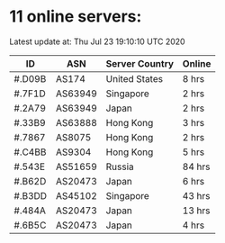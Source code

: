 # 11 online servers:

Latest update at: Thu Jul 23 19:10:10 UTC 2020

| ID | ASN | Server Country | Online |
| -- | --- | -------------- | ------ |
| #.D09B | AS174 | United States | 8 hrs |
| #.7F1D | AS63949 | Singapore | 2 hrs |
| #.2A79 | AS63949 | Japan | 2 hrs |
| #.33B9 | AS63888 | Hong Kong | 3 hrs |
| #.7867 | AS8075 | Hong Kong | 2 hrs |
| #.C4BB | AS9304 | Hong Kong | 5 hrs |
| #.543E | AS51659 | Russia | 84 hrs |
| #.B62D | AS20473 | Japan | 6 hrs |
| #.B3DD | AS45102 | Singapore | 43 hrs |
| #.484A | AS20473 | Japan | 13 hrs |
| #.6B5C | AS20473 | Japan | 4 hrs |

